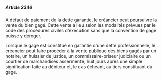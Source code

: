 ##### Article 2346

A défaut de paiement de la dette garantie, le créancier peut poursuivre la vente du bien gagé. Cette vente a lieu selon les modalités prévues par le code des procédures civiles d'exécution sans que la convention de gage puisse y déroger.

Lorsque le gage est constitué en garantie d'une dette professionnelle, le créancier peut faire procéder à la vente publique des biens gagés par un notaire, un huissier de justice, un commissaire-priseur judiciaire ou un courtier de marchandises assermenté, huit jours après une simple signification faite au débiteur et, le cas échéant, au tiers constituant du gage.

